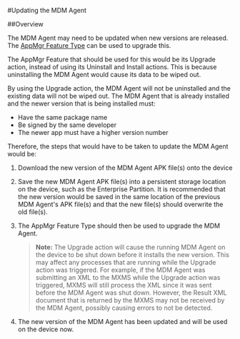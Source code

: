 #Updating the MDM Agent

##Overview

The MDM Agent may need to be updated when new versions are released. The [AppMgr Feature Type](../guide/csp/app) can be used to upgrade this. 

The AppMgr Feature that should be used for this would be its Upgrade action, instead of using its Uninstall and Install actions. This is because uninstalling the MDM Agent would cause its data to be wiped out. 

By using the Upgrade action, the MDM Agent will not be uninstalled and the existing data will not be wiped out. The MDM Agent that is already installed and the newer version that is being installed must:

* Have the same package name
* Be signed by the same developer
* The newer app must have a higher version number

<!--The [PersistMgr Feature](../guide/csp/persistence) should also be used with the AppMgr Feature to save the XML to the Enterprise Partition. This will cause the XML to survive an Enterprise Reset and automatically reinstall the MDM Agent after an Enterprise Reset. -->

Therefore, the steps that would have to be taken to update the MDM Agent would be:

1. Download the new version of the MDM Agent APK file(s) onto the device
2. Save the new MDM Agent APK file(s) into a persistent storage location on the device, such as the Enterprise Partition. It is recommended that the new version would be saved in the same location of the previous MDM Agent's APK file(s) and that the new file(s) should overwrite the old file(s).
3. The AppMgr Feature Type should then be used to upgrade the MDM Agent.

	>**Note:** The Upgrade action will cause the running MDM Agent on the device to be shut down before it installs the new version. This may affect any processes that are running while the Upgrade action was triggered. For example, if the MDM Agent was submitting an XML to the MXMS while the Upgrade action was triggered, MXMS will still process the XML since it was sent before the MDM Agent was shut down. However, the Result XML document that is returned by the MXMS may not be received by the MDM Agent, possibly causing errors to not be detected.

4. The new version of the MDM Agent has been updated and will be used on the device now.